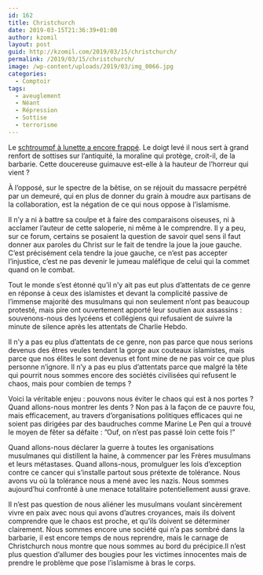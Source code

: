 ```yaml
---
id: 162
title: Christchurch
date: 2019-03-15T21:36:39+01:00
author: kzomil
layout: post
guid: http://kzomil.com/2019/03/15/christchurch/
permalink: /2019/03/15/christchurch/
image: /wp-content/uploads/2019/03/img_0066.jpg
categories:
  - Comptoir
tags:
  - aveuglement
  - Néant
  - Répression
  - Sottise
  - terrorisme
---
```

Le [schtroumpf à lunette a encore frappé](https://www.causeur.fr/attentat-anti-musulmans-de-christchurch-le-massacre-des-innocents-159897). Le doigt levé il nous sert à grand renfort de sottises sur l’antiquité, la moraline qui protège, croit-il, de la barbarie. Cette doucereuse guimauve est-elle à la hauteur de l’horreur qui vient ?

À l’opposé, sur le spectre de la bêtise, on se réjouit du massacre perpétré par un demeuré, qui en plus de donner du grain à moudre aux partisans de la collaboration, est la négation de ce qui nous oppose à l’islamisme.

Il n’y a ni à battre sa coulpe et à faire des comparaisons oiseuses, ni à acclamer l’auteur de cette saloperie, ni même à le comprendre. Il y a peu, sur ce forum, certains se posaient la question de savoir quel sens il faut donner aux paroles du Christ sur le fait de tendre la joue la joue gauche. C’est précisément cela tendre la joue gauche, ce n’est pas accepter l’injustice, c’est ne pas devenir le jumeau maléfique de celui qui la commet quand on le combat.

Tout le monde s’est étonné qu’il n’y ait pas eut plus d’attentats de ce genre en réponse à ceux des islamistes et devant la complicité passive de l’immense majorité des musulmans qui non seulement n’ont pas beaucoup protesté, mais pire ont ouvertement apporté leur soutien aux assassins : souvenons-nous des lycéens et collégiens qui refusaient de suivre la minute de silence après les attentats de Charlie Hebdo.

Il n’y a pas eu plus d’attentats de ce genre, non pas parce que nous serions devenus des êtres veules tendant la gorge aux couteaux islamistes, mais parce que nos élites le sont devenus et font mine de ne pas voir ce que plus personne n’ignore. Il n’y a pas eu plus d’attentats parce que malgré la tête qui pourrit nous sommes encore des sociétés civilisées qui refusent le chaos, mais pour combien de temps ?

Voici la véritable enjeu : pouvons nous éviter le chaos qui est à nos portes ? Quand allons-nous montrer les dents ? Non pas à la façon de ce pauvre fou, mais efficacement, au travers d’organisations politiques efficaces qui ne soient pas dirigées par des baudruches comme Marine Le Pen qui a trouvé le moyen de fêter sa défaite : ”Ouf, on n’est pas passé loin cette fois !”

Quand allons-nous déclarer la guerre à toutes les organisations musulmanes qui distillent la haine, à commencer par les Frères musulmans et leurs métastases. Quand allons-nous, promulguer les lois d’exception contre ce cancer qui s’installe partout sous prétexte de tolérance. Nous avons vu où la tolérance nous a mené avec les nazis. Nous sommes aujourd’hui confronté à une menace totalitaire potentiellement aussi grave.

Il n’est pas question de nous aliéner les musulmans voulant sincèrement vivre en paix avec nous qui avons d’autres croyances, mais ils doivent comprendre que le chaos est proche, et qu’ils doivent se déterminer clairement. Nous sommes encore une société qui n’a pas sombré dans la barbarie, il est encore temps de nous reprendre, mais le carnage de Christchurch nous montre que nous sommes au bord du précipice.Il n’est plus question d’allumer des bougies pour les victimes innocentes mais de prendre le problème que pose l’islamisme à bras le corps.